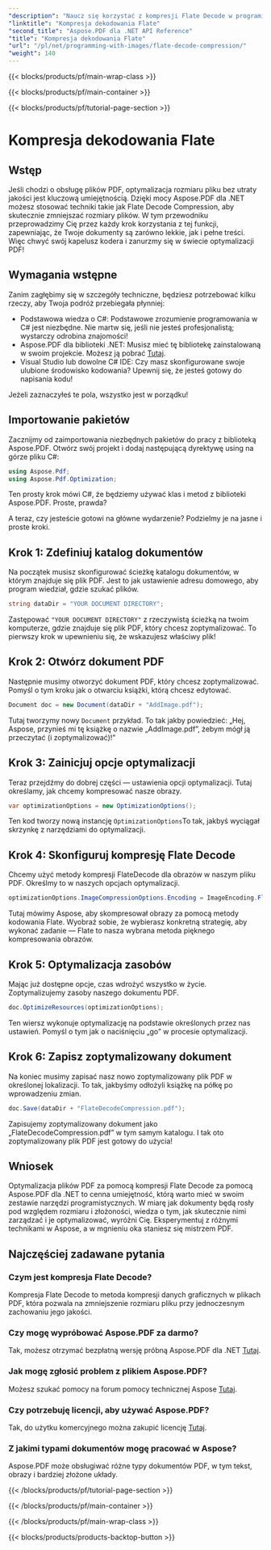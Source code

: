 ```yaml
---
"description": "Naucz się korzystać z kompresji Flate Decode w programie Aspose.PDF dla platformy .NET. Zoptymalizuj efektywnie rozmiar pliku PDF dzięki temu przewodnikowi krok po kroku."
"linktitle": "Kompresja dekodowania Flate"
"second_title": "Aspose.PDF dla .NET API Reference"
"title": "Kompresja dekodowania Flate"
"url": "/pl/net/programming-with-images/flate-decode-compression/"
"weight": 140
---
```


{{< blocks/products/pf/main-wrap-class >}}

{{< blocks/products/pf/main-container >}}

{{< blocks/products/pf/tutorial-page-section >}}

# Kompresja dekodowania Flate

## Wstęp

Jeśli chodzi o obsługę plików PDF, optymalizacja rozmiaru pliku bez utraty jakości jest kluczową umiejętnością. Dzięki mocy Aspose.PDF dla .NET możesz stosować techniki takie jak Flate Decode Compression, aby skutecznie zmniejszać rozmiary plików. W tym przewodniku przeprowadzimy Cię przez każdy krok korzystania z tej funkcji, zapewniając, że Twoje dokumenty są zarówno lekkie, jak i pełne treści. Więc chwyć swój kapelusz kodera i zanurzmy się w świecie optymalizacji PDF!

## Wymagania wstępne

Zanim zagłębimy się w szczegóły techniczne, będziesz potrzebować kilku rzeczy, aby Twoja podróż przebiegała płynniej:

- Podstawowa wiedza o C#: Podstawowe zrozumienie programowania w C# jest niezbędne. Nie martw się, jeśli nie jesteś profesjonalistą; wystarczy odrobina znajomości!
- Aspose.PDF dla biblioteki .NET: Musisz mieć tę bibliotekę zainstalowaną w swoim projekcie. Możesz ją pobrać [Tutaj](https://releases.aspose.com/pdf/net/).
- Visual Studio lub dowolne C# IDE: Czy masz skonfigurowane swoje ulubione środowisko kodowania? Upewnij się, że jesteś gotowy do napisania kodu!

Jeżeli zaznaczyłeś te pola, wszystko jest w porządku!

## Importowanie pakietów

Zacznijmy od zaimportowania niezbędnych pakietów do pracy z biblioteką Aspose.PDF. Otwórz swój projekt i dodaj następującą dyrektywę using na górze pliku C#:

```csharp
using Aspose.Pdf;
using Aspose.Pdf.Optimization;
```

Ten prosty krok mówi C#, że będziemy używać klas i metod z biblioteki Aspose.PDF. Proste, prawda?

A teraz, czy jesteście gotowi na główne wydarzenie? Podzielmy je na jasne i proste kroki.

## Krok 1: Zdefiniuj katalog dokumentów

Na początek musisz skonfigurować ścieżkę katalogu dokumentów, w którym znajduje się plik PDF. Jest to jak ustawienie adresu domowego, aby program wiedział, gdzie szukać plików.

```csharp
string dataDir = "YOUR DOCUMENT DIRECTORY";
```
Zastępować `"YOUR DOCUMENT DIRECTORY"` z rzeczywistą ścieżką na twoim komputerze, gdzie znajduje się plik PDF, który chcesz zoptymalizować. To pierwszy krok w upewnieniu się, że wskazujesz właściwy plik!

## Krok 2: Otwórz dokument PDF

Następnie musimy otworzyć dokument PDF, który chcesz zoptymalizować. Pomyśl o tym kroku jak o otwarciu książki, którą chcesz edytować.

```csharp
Document doc = new Document(dataDir + "AddImage.pdf");
```
Tutaj tworzymy nowy `Document` przykład. To tak jakby powiedzieć: „Hej, Aspose, przynieś mi tę książkę o nazwie „AddImage.pdf”, żebym mógł ją przeczytać (i zoptymalizować)!”

## Krok 3: Zainicjuj opcje optymalizacji

Teraz przejdźmy do dobrej części — ustawienia opcji optymalizacji. Tutaj określamy, jak chcemy kompresować nasze obrazy.

```csharp
var optimizationOptions = new OptimizationOptions();
```
Ten kod tworzy nową instancję `OptimizationOptions`To tak, jakbyś wyciągał skrzynkę z narzędziami do optymalizacji.

## Krok 4: Skonfiguruj kompresję Flate Decode

Chcemy użyć metody kompresji FlateDecode dla obrazów w naszym pliku PDF. Określmy to w naszych opcjach optymalizacji.

```csharp
optimizationOptions.ImageCompressionOptions.Encoding = ImageEncoding.Flate;
```
Tutaj mówimy Aspose, aby skompresował obrazy za pomocą metody kodowania Flate. Wyobraź sobie, że wybierasz konkretną strategię, aby wykonać zadanie — Flate to nasza wybrana metoda pięknego kompresowania obrazów.

## Krok 5: Optymalizacja zasobów

Mając już dostępne opcje, czas wdrożyć wszystko w życie. Zoptymalizujemy zasoby naszego dokumentu PDF.

```csharp
doc.OptimizeResources(optimizationOptions);
```
Ten wiersz wykonuje optymalizację na podstawie określonych przez nas ustawień. Pomyśl o tym jak o naciśnięciu „go” w procesie optymalizacji.

## Krok 6: Zapisz zoptymalizowany dokument

Na koniec musimy zapisać nasz nowo zoptymalizowany plik PDF w określonej lokalizacji. To tak, jakbyśmy odłożyli książkę na półkę po wprowadzeniu zmian.

```csharp
doc.Save(dataDir + "FlateDecodeCompression.pdf");
```
Zapisujemy zoptymalizowany dokument jako „FlateDecodeCompression.pdf” w tym samym katalogu. I tak oto zoptymalizowany plik PDF jest gotowy do użycia!

## Wniosek

Optymalizacja plików PDF za pomocą kompresji Flate Decode za pomocą Aspose.PDF dla .NET to cenna umiejętność, którą warto mieć w swoim zestawie narzędzi programistycznych. W miarę jak dokumenty będą rosły pod względem rozmiaru i złożoności, wiedza o tym, jak skutecznie nimi zarządzać i je optymalizować, wyróżni Cię. Eksperymentuj z różnymi technikami w Aspose, a w mgnieniu oka staniesz się mistrzem PDF.

## Najczęściej zadawane pytania

### Czym jest kompresja Flate Decode?  
Kompresja Flate Decode to metoda kompresji danych graficznych w plikach PDF, która pozwala na zmniejszenie rozmiaru pliku przy jednoczesnym zachowaniu jego jakości.

### Czy mogę wypróbować Aspose.PDF za darmo?  
Tak, możesz otrzymać bezpłatną wersję próbną Aspose.PDF dla .NET [Tutaj](https://releases.aspose.com/).

### Jak mogę zgłosić problem z plikiem Aspose.PDF?  
Możesz szukać pomocy na forum pomocy technicznej Aspose [Tutaj](https://forum.aspose.com/c/pdf/10).

### Czy potrzebuję licencji, aby używać Aspose.PDF?  
Tak, do użytku komercyjnego można zakupić licencję [Tutaj](https://purchase.aspose.com/buy).

### Z jakimi typami dokumentów mogę pracować w Aspose?  
Aspose.PDF może obsługiwać różne typy dokumentów PDF, w tym tekst, obrazy i bardziej złożone układy.

{{< /blocks/products/pf/tutorial-page-section >}}

{{< /blocks/products/pf/main-container >}}

{{< /blocks/products/pf/main-wrap-class >}}

{{< blocks/products/products-backtop-button >}}